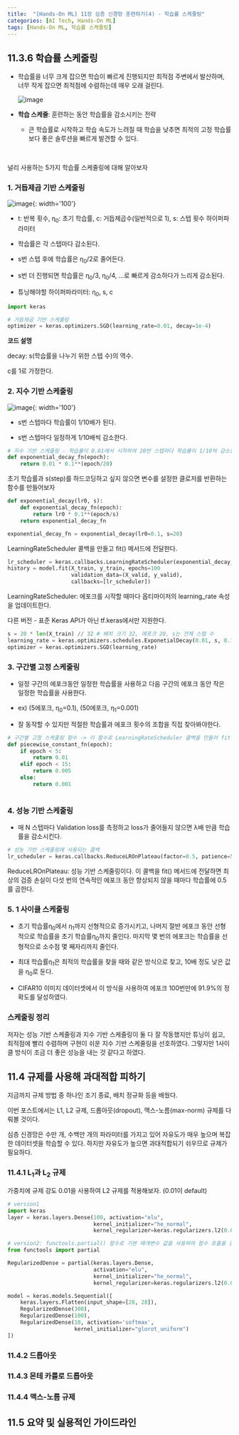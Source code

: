 ```yaml
---
title:  "[Hands-On ML] 11장 심층 신경망 훈련하기(4) - 학습률 스케줄링"
categories: [AI Tech, Hands-On ML]
tags: [Hands-On ML, 학습률 스케줄링]
---
```


## 11.3.6 학습률 스케줄링

- 학습률을 너무 크게 잡으면 학습이 빠르게 진행되지만 최적점 주변에서 발산하며, 너무 작게 잡으면 최적점에 수렴하는데 매우 오래 걸린다. 

 

  ![image](https://user-images.githubusercontent.com/89712324/222461792-ff90bde5-e4e8-4247-a4da-55b3cc893501.png)



- **학습 스케줄**: 훈련하는 동안 학습률을 감소시키는 전략

  - 큰 학습률로 시작하고 학습 속도가 느려질 때 학습을 낮추면 최적의 고정 학습률보다 좋은 솔루션을 빠르게 발견할 수 있다.



<br>



널리 사용하는 5가지 학습률 스케줄링에 대해 알아보자  


### 1. 거듭제곱 기반 스케줄링  



![image](https://user-images.githubusercontent.com/89712324/223139032-ff520f14-e3ac-42f6-a0ce-7be125f37b87.png){: width='100'}  

- t: 반복 횟수, η<sub>0</sub>: 초기 학습률, c: 거듭제곱수(일반적으로 1), s: 스텝 횟수 하이퍼파라미터

- 학습률은 각 스텝마다 감소된다.

- s번 스텝 후에 학습률은 η<sub>0</sub>/2로 줄어든다.

- s번 더 진행되면 학습률은 η<sub>0</sub>/3, η<sub>0</sub>/4, ...로 빠르게 감소하다가 느리게 감소된다.

- 튜닝해야할 하이퍼파라미터: η<sub>0</sub>, s, c






```python
import keras

# 거듭제곱 기반 스케줄링
optimizer = keras.optimizers.SGD(learning_rate=0.01, decay=1e-4)
```

**코드 설명**  

decay: s(학습률을 나누기 위한 스텝 수)의 역수.  

c를 1로 가정한다.


### 2. 지수 기반 스케줄링  

![image](https://user-images.githubusercontent.com/89712324/223140933-e1c55156-9119-4fe9-b98d-22dff6835fd0.png){: width='100'}  

- s번 스텝마다 학습률이 1/10배가 된다.  

- s번 스텝마다 일정하게 1/10배씩 감소한다.








```python
# 지수 기반 스케줄링 - 학습률이 0.01에서 시작하여 20번 스텝마다 학습률이 1/10씩 감소한다.
def exponential_decay_fn(epoch):
    return 0.01 * 0.1**(epoch/20)
```

초기 학습률과 s(step)를 하드코딩하고 싶지 않으면 변수를 설정한 클로저를 반환하는 함수를 만들어보자



```python
def exponential_decay(lr0, s):
    def exponential_decay_fn(epoch):
        return lr0 * 0.1**(epoch/s)
    return exponential_decay_fn

exponential_decay_fn = exponential_decay(lr0=0.1, s=20)
```

LearningRateScheduler 콜백을 만들고 fit() 메서드에 전달한다.



```python
lr_scheduler = keras.callbacks.LearningRateScheduler(exponential_decay_fn)
history = model.fit(X_train, y_train, epochs=100
                    validation_data=(X_valid, y_valid), 
                    callbacks=[lr_scheduler])
```

LearningRateScheduler: 에포크를 시작할 때마다 옵티마이저의 learning_rate 속성을 업데이트한다.  



다른 버전 - 표준 Keras API가 아닌 tf.keras에서만 지원한다.



```python
s = 20 * len(X_train) // 32 # 배치 크기 32, 에포크 20, s는 전체 스텝 수
learning_rate = keras.optimizers.schedules.ExponetialDecay(0.01, s, 0.1)
optimizer = keras.optimizers.SGD(learning_rate)
```

### 3. 구간별 고정 스케줄링  

- 일정 구간의 에포크동안 일정한 학습률을 사용하고 다음 구간의 에포크 동안 작은 일정한 학습률을 사용한다.

- ex) (5에포크, η<sub>0</sub>=0.1), (50에포크, η<sub>1</sub>=0.001)

- 잘 동작할 수 있지만 적절한 학습률과 에포크 횟수의 조합을 직접 찾아봐야한다.






```python
# 구간별 고정 스케줄링 함수 -> 이 함수로 LearningRateScheduler 콜백을 만들어 fit() 메서드에 전달하기
def piecewise_constant_fn(epoch):
    if epoch < 5:
        return 0.01
    elif epoch < 15:
        return 0.005
    else:
        return 0.001
    
```

### 4. 성능 기반 스케줄링  

- 매 N 스텝마다 Validation loss를 측정하고 loss가 줄어들지 않으면 λ배 만큼 학습률을 감소시킨다.






```python
# 성능 기반 스케줄링에 사용되는 콜백
lr_scheduler = keras.callbacks.ReduceLROnPlateau(factor=0.5, patience=5)
```

ReduceLROnPlateau: 성능 기반 스케줄링이다. 이 콜백을 fit() 메서드에 전달하면 최상의 검증 손실이 다섯 번의 연속적인 에포크 동안 향상되지 않을 때마다 학습률에 0.5를 곱한다.


### 5. 1 사이클 스케줄링

- 초기 학습률η<sub>0</sub>에서 η<sub>1</sub>까지 선형적으로 증가시키고, 나머지 절반 에포크 동안 선형적으로 학습률을 초기 학습률η<sub>0</sub>까지 줄인다. 마지막 몇 번의 에포크는 학습률을 선형적으로 소수점 몇 째자리까지 줄인다.

- 최대 학습률η<sub>1</sub>은 최적의 학습률을 찾을 때와 같은 방식으로 찾고, 10배 정도 낮은 값을 η<sub>0</sub>로 둔다.

- CIFAR10 이미지 데이터셋에서 이 방식을 사용하여 에포크 100번만에 91.9%의 정확도를 달성하였다.





### 스케줄링 정리  

저자는 성능 기반 스케줄링과 지수 기반 스케줄링이 둘 다 잘 작동했지만 튜닝이 쉽고, 최적점에 빨리 수렴하며 구현이 쉬운 지수 기반 스케줄링을 선호하였다. 그렇지만 1사이클 방식이 조금 더 좋은 성능을 내는 것 같다고 하였다.


## 11.4 규제를 사용해 과대적합 피하기  

지금까지 규제 방법 중 하나인 조기 종료, 배치 정규화 등을 배웠다.  

이번 포스트에서는 L1, L2 규제, 드롭아웃(dropout), 맥스-노름(max-norm) 규제를 다뤄볼 것이다.  

심층 신경망은 수만 개, 수백만 개의 파라미터를 가지고 있어 자유도가 매우 높으며 복잡한 데이터셋을 학습할 수 있다. 하지만 자유도가 높으면 과대적합되기 쉬우므로 규제가 필요하다.


### 11.4.1 L<sub>1</sub>과 L<sub>2</sub> 규제  

가중치에 규제 강도 0.01을 사용하여 L2 규제를 적용해보자. (0.01이 default)



```python
# version1
import keras
layer = keras.layers.Dense(100, activation="elu",
                           kernel_initializer="he_normal",
                           kernel_regularizer=keras.regularizers.l2(0.01))
```


```python
# version2: functools.partial() 함수로 기본 매개변수 값을 사용하여 함수 호출을 감싼다.
from functools import partial

RegularizedDense = partial(keras.layers.Dense,
                           activation="elu",
                           kernel_initializer="he_normal",
                           kernel_regularizer=keras.regularizers.l2(0.01))

model = keras.models.Sequential([
    keras.layers.Flatten(input_shape=[28, 28]),
    RegularizedDense(300),
    RegularizedDense(100),
    RegularizedDense(10, activation='softmax',
                     kernel_initializer="glorot_uniform")
])
```
   

### 11.4.2 드롭아웃  

### 11.4.3 몬테 카를로 드롭아웃  

### 11.4.4 맥스-노름 규제  

## 11.5 요약 및 실용적인 가이드라인


